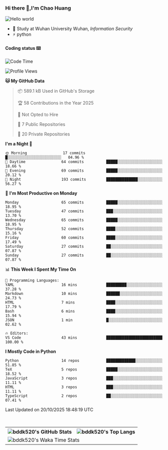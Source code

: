 ### Hi there 👋,I'm Chao Huang


<img src="https://raw.githubusercontent.com/sagar-viradiya/sagar-viradiya/master/resources/banner.png" alt="Hello world">


<br/>


- 🍻  Study at Wuhan University Wuhan, _Information Security_
- ⚡  python



#### Coding status  ⌨️

<!--START_SECTION:waka-->
![Code Time](http://img.shields.io/badge/Code%20Time-926%20hrs%2024%20mins-blue)

![Profile Views](http://img.shields.io/badge/Profile%20Views-1-blue)

**🐱 My GitHub Data** 

> 📦 589.1 kB Used in GitHub's Storage 
 > 
> 🏆 58 Contributions in the Year 2025
 > 
> 🚫 Not Opted to Hire
 > 
> 📜 7 Public Repositories 
 > 
> 🔑 20 Private Repositories 
 > 
**I'm a Night 🦉** 

```text
🌞 Morning                17 commits          █░░░░░░░░░░░░░░░░░░░░░░░░   04.96 % 
🌆 Daytime                64 commits          █████░░░░░░░░░░░░░░░░░░░░   18.66 % 
🌃 Evening                69 commits          █████░░░░░░░░░░░░░░░░░░░░   20.12 % 
🌙 Night                  193 commits         ██████████████░░░░░░░░░░░   56.27 % 
```
📅 **I'm Most Productive on Monday** 

```text
Monday                   65 commits          █████░░░░░░░░░░░░░░░░░░░░   18.95 % 
Tuesday                  47 commits          ███░░░░░░░░░░░░░░░░░░░░░░   13.70 % 
Wednesday                65 commits          █████░░░░░░░░░░░░░░░░░░░░   18.95 % 
Thursday                 52 commits          ████░░░░░░░░░░░░░░░░░░░░░   15.16 % 
Friday                   60 commits          ████░░░░░░░░░░░░░░░░░░░░░   17.49 % 
Saturday                 27 commits          ██░░░░░░░░░░░░░░░░░░░░░░░   07.87 % 
Sunday                   27 commits          ██░░░░░░░░░░░░░░░░░░░░░░░   07.87 % 
```


📊 **This Week I Spent My Time On** 

```text
💬 Programming Languages: 
YAML                     16 mins             █████████░░░░░░░░░░░░░░░░   37.28 % 
Markdown                 10 mins             ██████░░░░░░░░░░░░░░░░░░░   24.73 % 
HTML                     7 mins              ████░░░░░░░░░░░░░░░░░░░░░   17.79 % 
Bash                     6 mins              ████░░░░░░░░░░░░░░░░░░░░░   15.94 % 
JSON                     1 min               █░░░░░░░░░░░░░░░░░░░░░░░░   02.62 % 

🔥 Editors: 
VS Code                  43 mins             █████████████████████████   100.00 % 
```

**I Mostly Code in Python** 

```text
Python                   14 repos            █████████████░░░░░░░░░░░░   51.85 % 
TeX                      5 repos             █████░░░░░░░░░░░░░░░░░░░░   18.52 % 
JavaScript               3 repos             ███░░░░░░░░░░░░░░░░░░░░░░   11.11 % 
HTML                     3 repos             ███░░░░░░░░░░░░░░░░░░░░░░   11.11 % 
TypeScript               2 repos             ██░░░░░░░░░░░░░░░░░░░░░░░   07.41 % 
```




 Last Updated on 20/10/2025 18:48:19 UTC
<!--END_SECTION:waka-->

<br/>

<table>
  <tr>
    <th>
      <img alt="bddk520's GitHub Stats" src="https://github-readme-stats-git-masterrstaa-rickstaa.vercel.app/api?username=bddk520&show_icons=true&theme=transparent&hide_border=true" align="center" />
    </th>
    <th>
      <img alt="bddk520's Top Langs" src="https://github-readme-stats-git-masterrstaa-rickstaa.vercel.app/api/top-langs/?username=bddk520&layout=compact&theme=transparent&hide_border=true&langs_count=10&hide=CMake" align="center" /> 
    </th>
  </tr>
  <tr>
    <td colspan=2>
      <img alt="bddk520's Waka Time Stats" src="https://github-readme-stats.vercel.app/api/wakatime?username=bddk&hide_border=true&layout=compact&theme=transparent&custom_title=WorkTimeThisWeek&range=last_7_days" align="center"/>
    </td>
  </tr>
</table>
